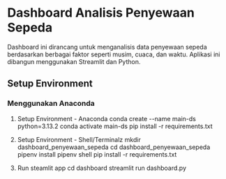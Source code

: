 # Dashboard Analisis Penyewaan Sepeda

Dashboard ini dirancang untuk menganalisis data penyewaan sepeda berdasarkan berbagai faktor seperti musim, cuaca, dan waktu. Aplikasi ini dibangun menggunakan Streamlit dan Python.

## Setup Environment

### Menggunakan Anaconda

1. Setup Environment - Anaconda
   conda create --name main-ds python=3.13.2
   conda activate main-ds
   pip install -r requirements.txt

2. Setup Environment - Shell/Terminalz
    mkdir dashboard_penyewaan_sepeda
    cd dashboard_penyewaan_sepeda
    pipenv install
    pipenv shell
    pip install -r requirements.txt

3. Run steamlit app
    cd dashboard
    streamlit run dashboard.py
